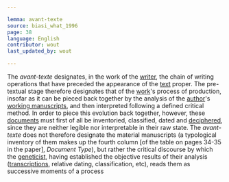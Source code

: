 ```yaml
---

lemma: avant-texte
source: biasi_what_1996
page: 38
language: English
contributor: wout
last_updated_by: wout

---
```


The _avant-texte_ designates, in the work of the [writer](writer.html), the chain of writing operations that have preceded the appearance of the [text](text.html) proper. The pre-textual stage therefore designates that of the [work](work.html)'s process of production, insofar as it can be pieced back together by the analysis of the [author](author.html)'s [working manuscripts](manuscriptWorking.html), and then interpreted following a defined critical method. In order to piece this evolution back together, however, these [documents](document.html) must first of all be inventoried, classified, dated and [deciphered](deciphering.html), since they are neither legible nor interpretable in their raw state. The _avant-texte_ does not therefore designate the material manuscripts (a typological inventory of them makes up the fourth column [of the table on pages 34-35 in the paper], _Document Type_), but rather the critical discourse by which the [geneticist](criticGenetic.html), having established the objective results of their analysis ([transcriptions](transcription.html), relative dating, classification, etc), reads them as successive moments of a process
